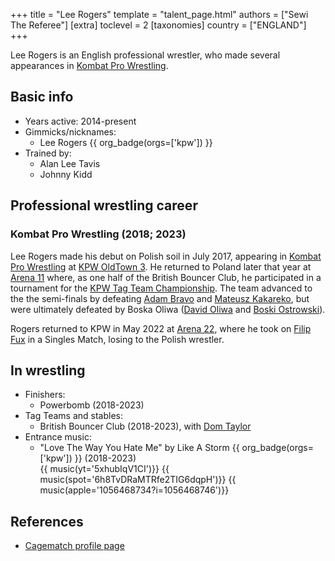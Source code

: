 +++
title = "Lee Rogers"
template = "talent_page.html"
authors = ["Sewi The Referee"]
[extra]
toclevel = 2
[taxonomies]
country = ["ENGLAND"]
+++

Lee Rogers is an English professional wrestler, who made several appearances in [Kombat Pro Wrestling](@/o/kpw.md).

## Basic info

* Years active: 2014-present
* Gimmicks/nicknames:
  - Lee Rogers {{ org_badge(orgs=['kpw']) }}
* Trained by:
  - Alan Lee Tavis
  - Johnny Kidd

## Professional wrestling career

### Kombat Pro Wrestling (2018; 2023)

Lee Rogers made his debut on Polish soil in July 2017, appearing in [Kombat Pro Wrestling](@/o/kpw.md) at [KPW OldTown 3](@/e/kpw/2018-07-14-kpw-oldtown-3.md).
He returned to Poland later that year at [Arena 11](@/e/kpw/2018-11-03-kpw-arena-11.md) where, as one half of the British Bouncer Club,
he participated in a tournament for the [KPW Tag Team Championship](@/c/kpw-tag-team-championship.md).
The team advanced to the the semi-finals by defeating [Adam Bravo](@/w/adam-bravo.md) and [Mateusz Kakareko](@/w/mateusz-kakareko.md), but were ultimately
defeated by Boska Oliwa ([David Oliwa](@/w/david-oliwa.md) and [Boski Ostrowski](@/w/ostrowski.md)).

Rogers returned to KPW in May 2022 at [Arena 22](@/e/kpw/2023-05-19-kpw-arena-22.md), where he took on [Filip Fux](@/w/filip-fux.md) in a Singles Match, losing to the Polish wrestler.

## In wrestling

* Finishers:
  - Powerbomb (2018-2023)
* Tag Teams and stables:
  - British Bouncer Club (2018-2023), with [Dom Taylor](@/w/dom-taylor.md)
* Entrance music:
  - "Love The Way You Hate Me" by Like A Storm
    {{ org_badge(orgs=['kpw']) }} (2018-2023)<br>
    {{ music(yt='5xhubIqV1CI')}}
    {{ music(spot='6h8TvDRaMTRfe2TIG6dqpH')}}
    {{ music(apple='1056468734?i=1056468746')}}

## References

* [Cagematch profile page](https://www.cagematch.net/?id=2&nr=29957)
